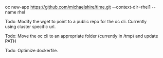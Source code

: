 oc new-app https://github.com/michaelshire/time.git --context-dir=rhel1 --name rhel

Todo: Modify the wget to point to a public repo for the oc cli. Currently using cluster specific url.

Todo: Move the oc cli to an appropriate folder (currently in /tmp) and update PATH

Todo: Optimize dockerfile.
